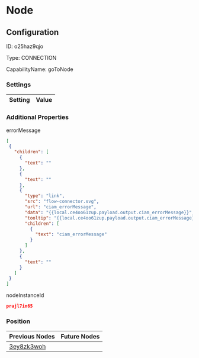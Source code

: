 # Node
## Configuration
ID:  o25haz9qjo

Type: CONNECTION 

CapabilityName: goToNode

### Settings
| Setting | Value  |
| :------------------------ | ---------------------------------------- |
 




### Additional Properties
errorMessage
 ```json 
[
  {
    "children": [
      {
        "text": ""
      },
      {
        "text": ""
      },
      {
        "type": "link",
        "src": "flow-connector.svg",
        "url": "ciam_errorMessage",
        "data": "{{local.ce4oo61zup.payload.output.ciam_errorMessage}}",
        "tooltip": "{{local.ce4oo61zup.payload.output.ciam_errorMessage}}",
        "children": [
          {
            "text": "ciam_errorMessage"
          }
        ]
      },
      {
        "text": ""
      }
    ]
  }
]
```


nodeInstanceId
 ```json 
prajl7in65
```




### Position
| Previous Nodes | Future Nodes |
| :------------- | ------------ |
| [3ey8zk3woh](./3ey8zk3woh.md) |  |
